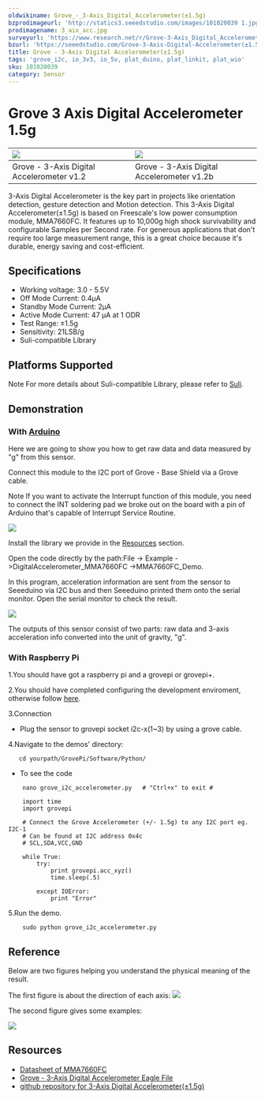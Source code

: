 ```yaml
---
oldwikiname: Grove_-_3-Axis_Digital_Accelerometer(±1.5g)
bzprodimageurl: 'http://statics3.seeedstudio.com/images/101020039 1.jpg'
prodimagename: 3_aix_acc.jpg
surveyurl: 'https://www.research.net/r/Grove-3-Axis_Digital_Accelerometer-1_5g'
bzurl: 'https://seeedstudio.com/Grove-3-Axis-Digital-Accelerometer(±1.5g)-p-765.html'
title: Grove - 3-Axis Digital Accelerometer(±1.5g)
tags: 'grove_i2c, io_3v3, io_5v, plat_duino, plat_linkit, plat_wio'
sku: 101020039
category: Sensor
---
```


# Grove 3 Axis Digital Accelerometer 1.5g

| ![](https://raw.githubusercontent.com/SeeedDocument/Grove-3-Axis_Digital_Accelerometer-1.5g/master/img/3_aix_acc.jpg) | ![](https://raw.githubusercontent.com/SeeedDocument/Grove-3-Axis_Digital_Accelerometer-1.5g/master/img/Grove-3-Axis_v1.3.jpg) |
| :--- | :--- |
|  Grove - 3-Axis Digital Accelerometer v1.2 |  Grove - 3-Axis Digital Accelerometer v1.2b |

3-Axis Digital Accelerometer is the key part in projects like orientation detection, gesture detection and Motion detection. This 3-Axis Digital Accelerometer\(±1.5g\) is based on Freescale's low power consumption module, MMA7660FC. It features up to 10,000g high shock survivability and configurable Samples per Second rate. For generous applications that don't require too large measurement range, this is a great choice because it's durable, energy saving and cost-efficient.

## Specifications

* Working voltage: 3.0 - 5.5V
* Off Mode Current: 0.4μA
* Standby Mode Current: 2μA
* Active Mode Current: 47 μA at 1 ODR
* Test Range: ±1.5g
* Sensitivity: 21LSB/g
* Suli-compatible Library

## Platforms Supported

Note For more details about Suli-compatible Library, please refer to [Suli](/Suli).

## Demonstration

### With [Arduino](/Arduino)

Here we are going to show you how to get raw data and data measured by "g" from this sensor.

Connect this module to the I2C port of Grove - Base Shield via a Grove cable.

Note If you want to activate the Interrupt function of this module, you need to connect the INT soldering pad we broke out on the board with a pin of Arduino that's capable of Interrupt Service Routine.

![](https://raw.githubusercontent.com/SeeedDocument/Grove-3-Axis_Digital_Accelerometer-1.5g/master/img/Digital_Accelerometer_Sensor_Connector1.5g.jpg)

Install the library we provide in the [Resources](/Grove-3-Axis_Digital_Accelerometer-1.5g#resources) section.

Open the code directly by the path:File -&gt; Example -&gt;DigitalAccelerometer\_MMA7660FC -&gt;MMA7660FC\_Demo.

In this program, acceleration information are sent from the sensor to Seeeduino via I2C bus and then Seeeduino printed them onto the serial monitor. Open the serial monitor to check the result.

![](https://raw.githubusercontent.com/SeeedDocument/Grove-3-Axis_Digital_Accelerometer-1.5g/master/img/Grove-3-Axis_Digital_Accelerometer-1.5g-.jpg)

The outputs of this sensor consist of two parts: raw data and 3-axis acceleration info converted into the unit of gravity, "g".

### With Raspberry Pi

1.You should have got a raspberry pi and a grovepi or grovepi+.

2.You should have completed configuring the development enviroment, otherwise follow [here](/GrovePiPlus).

3.Connection

* Plug the sensor to grovepi socket i2c-x\(1~3\) by using a grove cable.

4.Navigate to the demos' directory:

```text
   cd yourpath/GrovePi/Software/Python/
```

* To see the code

```text
    nano grove_i2c_accelerometer.py   # "Ctrl+x" to exit #
```

```text
    import time
    import grovepi

    # Connect the Grove Accelerometer (+/- 1.5g) to any I2C port eg. I2C-1
    # Can be found at I2C address 0x4c
    # SCL,SDA,VCC,GND

    while True:
        try:
            print grovepi.acc_xyz()
            time.sleep(.5)

        except IOError:
            print "Error"
```

5.Run the demo.

```text
    sudo python grove_i2c_accelerometer.py
```

## Reference

Below are two figures helping you understand the physical meaning of the result.

The first figure is about the direction of each axis: ![](https://raw.githubusercontent.com/SeeedDocument/Grove-3-Axis_Digital_Accelerometer-1.5g/master/img/MMA7660_Direction.jpg)

The second figure gives some examples:

![](https://raw.githubusercontent.com/SeeedDocument/Grove-3-Axis_Digital_Accelerometer-1.5g/master/img/Sensing_Direction_1.jpg)

## Resources

* [Datasheet of MMA7660FC](https://raw.githubusercontent.com/SeeedDocument/Grove-3-Axis_Digital_Accelerometer-1.5g/master/res/MMA7660FC.pdf)
* [Grove - 3-Axis Digital Accelerometer Eagle File](https://raw.githubusercontent.com/SeeedDocument/Grove-3-Axis_Digital_Accelerometer-1.5g/master/res/Grove-3-Axis_Digital_Accelerometer-1.5g-Eagle_File.zip)
* [github repository for 3-Axis Digital Accelerometer\(±1.5g\)](https://github.com/Seeed-Studio/Accelerometer_MMA7660)

